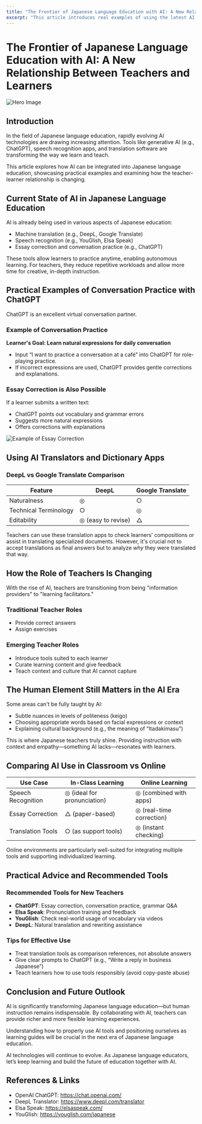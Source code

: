 ```yaml
---
title: "The Frontier of Japanese Language Education with AI: A New Relationship Between Teachers and Learners"
excerpt: "This article introduces real examples of using the latest AI tools like ChatGPT and speech recognition in Japanese language education. Discover how the roles of teachers and learners are evolving and what new learning experiences are emerging."
---
```


# The Frontier of Japanese Language Education with AI: A New Relationship Between Teachers and Learners

![Hero Image](/images/blog/004-ai-japanese-education/hero.png "An image symbolizing the future of Japanese language education with AI")

## Introduction

In the field of Japanese language education, rapidly evolving AI technologies are drawing increasing attention. Tools like generative AI (e.g., ChatGPT), speech recognition apps, and translation software are transforming the way we learn and teach.

This article explores how AI can be integrated into Japanese language education, showcasing practical examples and examining how the teacher-learner relationship is changing.

## Current State of AI in Japanese Language Education

AI is already being used in various aspects of Japanese education:
- Machine translation (e.g., DeepL, Google Translate)
- Speech recognition (e.g., YouGlish, Elsa Speak)
- Essay correction and conversation practice (e.g., ChatGPT)

These tools allow learners to practice anytime, enabling autonomous learning. For teachers, they reduce repetitive workloads and allow more time for creative, in-depth instruction.

## Practical Examples of Conversation Practice with ChatGPT

ChatGPT is an excellent virtual conversation partner.

### Example of Conversation Practice
**Learner's Goal: Learn natural expressions for daily conversation**
- Input “I want to practice a conversation at a café” into ChatGPT for role-playing practice.
- If incorrect expressions are used, ChatGPT provides gentle corrections and explanations.

### Essay Correction is Also Possible
If a learner submits a written text:
- ChatGPT points out vocabulary and grammar errors
- Suggests more natural expressions
- Offers corrections with explanations

![Example of Essay Correction](/images/blog/004-ai-japanese-education/conversation-practice.png "A screenshot of ChatGPT helping with conversation practice")

## Using AI Translators and Dictionary Apps

### DeepL vs Google Translate Comparison
| Feature       | DeepL            | Google Translate     |
|--------------|------------------|----------------------|
| Naturalness  | ◎                | ○                    |
| Technical Terminology | ○       | ◎                    |
| Editability  | ◎ (easy to revise) | △                   |

Teachers can use these translation apps to check learners’ compositions or assist in translating specialized documents. However, it's crucial not to accept translations as final answers but to analyze *why* they were translated that way.

## How the Role of Teachers Is Changing

With the rise of AI, teachers are transitioning from being "information providers" to "learning facilitators."

### Traditional Teacher Roles
- Provide correct answers
- Assign exercises

### Emerging Teacher Roles
- Introduce tools suited to each learner
- Curate learning content and give feedback
- Teach context and culture that AI cannot capture

## The Human Element Still Matters in the AI Era

Some areas can't be fully taught by AI:

- Subtle nuances in levels of politeness (keigo)
- Choosing appropriate words based on facial expressions or context
- Explaining cultural background (e.g., the meaning of “Itadakimasu”)

This is where Japanese teachers truly shine. Providing instruction with context and empathy—something AI lacks—resonates with learners.

## Comparing AI Use in Classroom vs Online

| Use Case      | In-Class Learning     | Online Learning          |
|---------------|-----------------------|--------------------------|
| Speech Recognition | ◎ (ideal for pronunciation) | ◎ (combined with apps)   |
| Essay Correction   | △ (paper-based)         | ◎ (real-time correction) |
| Translation Tools  | ○ (as support tools)    | ◎ (instant checking)     |

Online environments are particularly well-suited for integrating multiple tools and supporting individualized learning.

## Practical Advice and Recommended Tools

### Recommended Tools for New Teachers
- **ChatGPT**: Essay correction, conversation practice, grammar Q&A
- **Elsa Speak**: Pronunciation training and feedback
- **YouGlish**: Check real-world usage of vocabulary via videos
- **DeepL**: Natural translation and rewriting assistance

### Tips for Effective Use
- Treat translation tools as comparison references, not absolute answers
- Give clear prompts to ChatGPT (e.g., “Write a reply in business Japanese”)
- Teach learners how to use tools responsibly (avoid copy-paste abuse)

## Conclusion and Future Outlook

AI is significantly transforming Japanese language education—but human instruction remains indispensable. By collaborating with AI, teachers can provide richer and more flexible learning experiences.

Understanding how to properly use AI tools and positioning ourselves as learning guides will be crucial in the next era of Japanese language education.

AI technologies will continue to evolve. As Japanese language educators, let’s keep learning and build the future of education together with AI.

## References & Links
- OpenAI ChatGPT: https://chat.openai.com/
- DeepL Translator: https://www.deepl.com/translator
- Elsa Speak: https://elsaspeak.com/
- YouGlish: https://youglish.com/japanese
